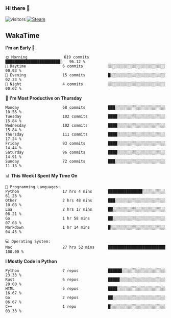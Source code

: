 ### Hi there 👋

![visitors](https://visitor-badge.glitch.me/badge?page_id=zhourunlai)
[![Steam](https://img.shields.io/badge/dynamic/json?url=https%3A%2F%2Fapi.swo.moe%2Fstats%2Fsteamgames%2F76561198285156854&query=count&color=0b1a37&label=Steam&labelColor=134375&logo=steam&suffix=+games&cacheSeconds=3600)](http://steamcommunity.com/profiles/76561198285156854)

## WakaTime
<!--START_SECTION:waka-->
**I'm an Early 🐤** 

```text
🌞 Morning                619 commits         ████████████████████████░   96.12 % 
🌆 Daytime                6 commits           ░░░░░░░░░░░░░░░░░░░░░░░░░   00.93 % 
🌃 Evening                15 commits          █░░░░░░░░░░░░░░░░░░░░░░░░   02.33 % 
🌙 Night                  4 commits           ░░░░░░░░░░░░░░░░░░░░░░░░░   00.62 % 
```
📅 **I'm Most Productive on Thursday** 

```text
Monday                   68 commits          ███░░░░░░░░░░░░░░░░░░░░░░   10.56 % 
Tuesday                  102 commits         ████░░░░░░░░░░░░░░░░░░░░░   15.84 % 
Wednesday                102 commits         ████░░░░░░░░░░░░░░░░░░░░░   15.84 % 
Thursday                 111 commits         ████░░░░░░░░░░░░░░░░░░░░░   17.24 % 
Friday                   93 commits          ████░░░░░░░░░░░░░░░░░░░░░   14.44 % 
Saturday                 96 commits          ████░░░░░░░░░░░░░░░░░░░░░   14.91 % 
Sunday                   72 commits          ███░░░░░░░░░░░░░░░░░░░░░░   11.18 % 
```


📊 **This Week I Spent My Time On** 

```text
💬 Programming Languages: 
Python                   17 hrs 4 mins       ███████████████░░░░░░░░░░   61.28 % 
Other                    2 hrs 48 mins       ███░░░░░░░░░░░░░░░░░░░░░░   10.08 % 
Lua                      2 hrs 17 mins       ██░░░░░░░░░░░░░░░░░░░░░░░   08.21 % 
Go                       1 hr 58 mins        ██░░░░░░░░░░░░░░░░░░░░░░░   07.08 % 
Markdown                 1 hr 14 mins        █░░░░░░░░░░░░░░░░░░░░░░░░   04.45 % 

💻 Operating System: 
Mac                      27 hrs 52 mins      █████████████████████████   100.00 % 
```

**I Mostly Code in Python** 

```text
Python                   7 repos             ██████░░░░░░░░░░░░░░░░░░░   23.33 % 
Rust                     6 repos             █████░░░░░░░░░░░░░░░░░░░░   20.00 % 
HTML                     5 repos             ████░░░░░░░░░░░░░░░░░░░░░   16.67 % 
Go                       2 repos             ██░░░░░░░░░░░░░░░░░░░░░░░   06.67 % 
C++                      1 repo              █░░░░░░░░░░░░░░░░░░░░░░░░   03.33 % 
```




<!--END_SECTION:waka-->
